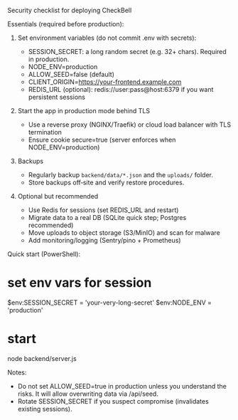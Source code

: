 Security checklist for deploying CheckBell

Essentials (required before production):

1) Set environment variables (do not commit .env with secrets):
   - SESSION_SECRET: a long random secret (e.g. 32+ chars). Required in production.
   - NODE_ENV=production
   - ALLOW_SEED=false (default)
   - CLIENT_ORIGIN=https://your-frontend.example.com
   - REDIS_URL (optional): redis://user:pass@host:6379 if you want persistent sessions

2) Start the app in production mode behind TLS
   - Use a reverse proxy (NGINX/Traefik) or cloud load balancer with TLS termination
   - Ensure cookie secure=true (server enforces when NODE_ENV=production)

3) Backups
   - Regularly backup `backend/data/*.json` and the `uploads/` folder.
   - Store backups off‑site and verify restore procedures.

4) Optional but recommended
   - Use Redis for sessions (set REDIS_URL and restart)
   - Migrate data to a real DB (SQLite quick step; Postgres recommended)
   - Move uploads to object storage (S3/MinIO) and scan for malware
   - Add monitoring/logging (Sentry/pino + Prometheus)

Quick start (PowerShell):

# set env vars for session
$env:SESSION_SECRET = 'your-very-long-secret'
$env:NODE_ENV = 'production'
# start
node backend/server.js

Notes:
- Do not set ALLOW_SEED=true in production unless you understand the risks. It will allow overwriting data via /api/seed.
- Rotate SESSION_SECRET if you suspect compromise (invalidates existing sessions).
